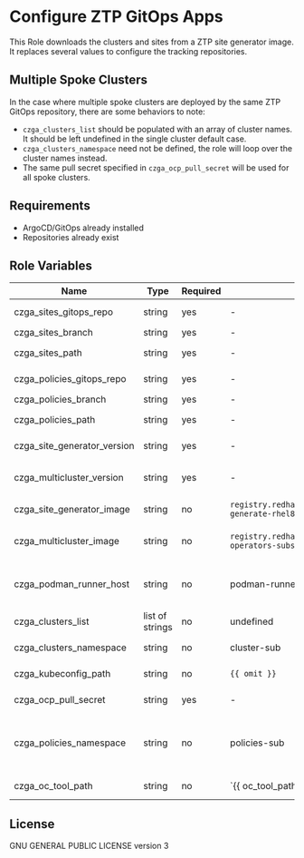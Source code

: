 Configure ZTP GitOps Apps
=========

This Role downloads the clusters and sites from a ZTP site generator image. It replaces several values to configure the tracking repositories.

Multiple Spoke Clusters
-----------------------

In the case where multiple spoke clusters are deployed by the same ZTP GitOps repository, there are some behaviors to note:

* `czga_clusters_list` should be populated with an array of cluster names. It should be left undefined in the single cluster default case.
* `czga_clusters_namespace` need not be defined, the role will loop over the cluster names instead.
* The same pull secret specified in `czga_ocp_pull_secret` will be used for all spoke clusters.

Requirements
------------

* ArgoCD/GitOps already installed
* Repositories already exist

Role Variables
--------------

Name                        | Type   | Required | Default                                            | Description
--------------------------- | ------ | -------- | -------------------------------------------------- | -------------------------------------------------------------
czga_sites_gitops_repo      | string | yes      | -                                                  | Repository where SiteConfig can be found.
czga_sites_branch           | string | yes      | -                                                  | SiteConfig repo's branch.
czga_sites_path             | string | yes      | -                                                  | Path to find SiteConfig's kustomize file in the repo.
czga_policies_gitops_repo   | string | yes      | -                                                  | Repository where Policies can be found.
czga_policies_branch        | string | yes      | -                                                  | Policies repo's branch.
czga_policies_path          | string | yes      | -                                                  | Path to find Policies' kustomize file in the repo.
czga_site_generator_version | string | yes      | -                                                  | ZTP site generator container version
czga_multicluster_version   | string | yes      | -                                                  | Multicluster operators subscription container version
czga_site_generator_image   | string | no       | `registry.redhat.io/openshif4/ztp-site-generate-rhel8` | ZTP site generator container image
czga_multicluster_image     | string | no       | `registry.redhat.io/rhacm2/multicluster-operators-subscription-rhel9` | Multicluster operators subscription container image
czga_podman_runner_host     | string | no       | podman-runner                                      |  Identity of the inventory host pulling the sites template generator image.
czga_clusters_list          | list of strings | no | undefined                                       | List of clusters to be deployed.
czga_clusters_namespace     | string | no       | cluster-sub                                        | Namespace for the site config resources.
czga_kubeconfig_path        | string | no       | `{{ omit }}`                                       | Path to the ACM hub kubeconfig file.
czga_ocp_pull_secret        | string | yes      | -                                                  | Pull secret for the Spoke cluster.
czga_policies_namespace     | string | no       | policies-sub                                       | Namespace for the policy generator template resources. It can not be the sabe as the clusters namespace.
czga_oc_tool_path           | string | no       | `{{ oc_tool_path | default('/usr/local/bin/oc) }}` | Path to the OpenShift Command Line Interface binary.

License
-------

GNU GENERAL PUBLIC LICENSE version 3
